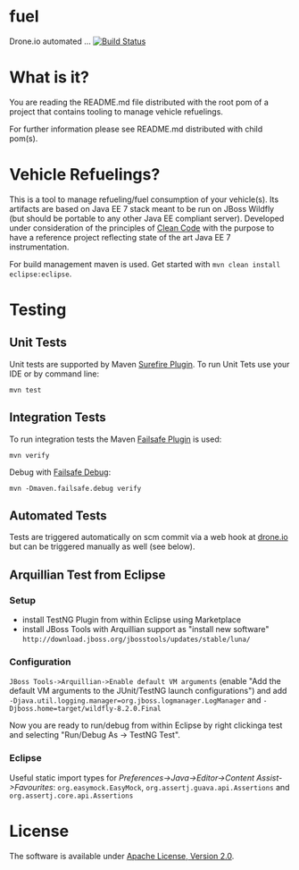 # fuel
Drone.io automated ... [![Build Status](https://drone.io/bitbucket.org/tsuckow/fuel/status.png)](https://drone.io/bitbucket.org/tsuckow/fuel/latest)

# What is it?
You are reading the README.md file distributed with the root pom of a project that contains tooling to manage vehicle refuelings.

For further information please see README.md distributed with child pom(s).

# Vehicle Refuelings?
This is a tool to manage refueling/fuel consumption of your vehicle(s). Its artifacts are based on Java EE 7 stack meant to be run on JBoss Wildfly (but should be portable to any other Java EE compliant server). Developed under consideration of the principles of [Clean Code](http://de.wikipedia.org/wiki/Clean_Code) with the purpose to have a reference project reflecting state of the art Java EE 7 instrumentation.

For build management maven is used. Get started with ``mvn clean install eclipse:eclipse``.

# Testing
## Unit Tests
Unit tests are supported by Maven [Surefire Plugin](http://maven.apache.org/surefire/maven-surefire-plugin/). To run Unit Tets use your IDE or by command line:   

    mvn test

## Integration Tests
To run integration tests the Maven [Failsafe Plugin](http://maven.apache.org/surefire/maven-failsafe-plugin/) is used:

    mvn verify
	
Debug with [Failsafe Debug](http://maven.apache.org/surefire/maven-failsafe-plugin/examples/debugging.html):

    mvn -Dmaven.failsafe.debug verify

## Automated Tests
Tests are triggered automatically on scm commit via a web hook at [drone.io](drone.io) but can be triggered manually as well (see below).

## Arquillian Test from Eclipse
### Setup
  - install TestNG Plugin from within Eclipse using Marketplace
  - install JBoss Tools with Arquillian support as "install new software" 
  ``http://download.jboss.org/jbosstools/updates/stable/luna/``
  
### Configuration
``JBoss Tools->Arquillian->Enable default VM arguments`` (enable "Add the default VM arguments to the JUnit/TestNG launch configurations") and add ``-Djava.util.logging.manager=org.jboss.logmanager.LogManager`` and  ``-Djboss.home=target/wildfly-8.2.0.Final``

Now you are ready to run/debug from within Eclipse by right clickinga test and selecting "Run/Debug As -> TestNG Test".

### Eclipse
Useful static import types for *Preferences->Java->Editor->Content Assist->Favourites*: ``org.easymock.EasyMock``, ``org.assertj.guava.api.Assertions`` and ``org.assertj.core.api.Assertions``
    
# License
The software is available under [Apache License, Version 2.0](http://www.apache.org/licenses/LICENSE-2.0).